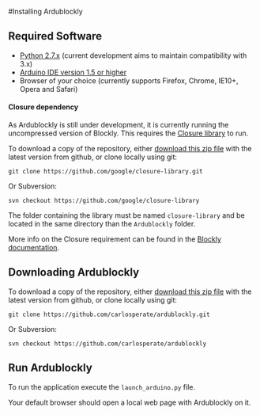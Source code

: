 #Installing Ardublockly

## Required Software
* [Python 2.7.x](https://www.python.org/download) (current development aims to maintain compatibility with  3.x)
* [Arduino IDE version 1.5 or higher](http://arduino.cc/en/main/software)
* Browser of your choice (currently supports Firefox, Chrome, IE10+, Opera and Safari)

#### Closure dependency
As Ardublockly is still under development, it is currently running the uncompressed version of Blockly. This requires the [Closure library](https://developers.google.com/closure/library/) to run.

To download a copy of the repository, either [download this zip file](https://github.com/google/closure-library/archive/master.zip) with the latest version from github, or clone locally using git:
```
git clone https://github.com/google/closure-library.git
```
Or Subversion:
```
svn checkout https://github.com/google/closure-library
```
The folder containing the library must be named `closure-library` and be located in the same directory than the `Ardublockly` folder.

More info on the Closure requirement can be found in the [Blockly documentation](https://developers.google.com/blockly/hacking/closure).

## Downloading Ardublockly
To download a copy of the repository, either [download this zip file](https://github.com/carlosperate/ardublockly/zipball/master) with the latest version from github, or clone locally using git:
```
git clone https://github.com/carlosperate/ardublockly.git
```
Or Subversion:
```
svn checkout https://github.com/carlosperate/ardublockly
```

## Run Ardublockly
To run the application execute the `launch_arduino.py` file.

Your default browser should open a local web page with Ardublockly on it.